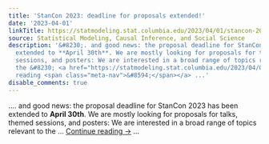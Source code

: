 ```yaml
---
title: 'StanCon 2023: deadline for proposals extended!'
date: '2023-04-01'
linkTitle: https://statmodeling.stat.columbia.edu/2023/04/01/stancon-2023-deadline-for-proposals-extended/
source: Statistical Modeling, Causal Inference, and Social Science
description: '&#8230;. and good news: the proposal deadline for StanCon 2023 has been
  extended to **April 30th**. We are mostly looking for proposals for talks, themed
  sessions, and posters: We are interested in a broad range of topics relevant to
  the &#8230; <a href="https://statmodeling.stat.columbia.edu/2023/04/01/stancon-2023-deadline-for-proposals-extended/">Continue
  reading <span class="meta-nav">&#8594;</span></a> ...'
disable_comments: true
---
```

&#8230;. and good news: the proposal deadline for StanCon 2023 has been extended to **April 30th**. We are mostly looking for proposals for talks, themed sessions, and posters: We are interested in a broad range of topics relevant to the &#8230; <a href="https://statmodeling.stat.columbia.edu/2023/04/01/stancon-2023-deadline-for-proposals-extended/">Continue reading <span class="meta-nav">&#8594;</span></a> ...